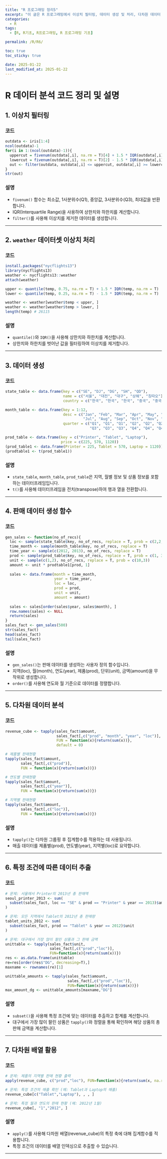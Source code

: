 ```yaml
---
title: "R 프로그래밍 정리5"
excerpt: "이 글은 R 프로그래밍에서 이상치 필터링, 데이터 생성 및 처리, 다차원 데이터 분석, 그룹별 집계, 그리고 특정 조건에 따른 데이터 추출과 같은 고급 데이터 분석 기법을 다룹니다. iris와 nycflights13 패키지의 weather 데이터를 활용하여 이상치 탐지 및 필터링을 수행하며, 사용자 정의 함수로 생성된 판매 데이터를 기반으로 다양한 집계와 분석을 수행합니다."
categories:
  - R
tags:
  - [R, R기초, R프로그래밍, R 프로그래밍 기초]

permalink: /R/R6/

toc: true
toc_sticky: true

date: 2025-01-22
last_modified_at: 2025-01-22
---
```

# **R 데이터 분석 코드 정리 및 설명**

## **1. 이상치 필터링**

### **코드**
```r
outdata <- iris[1:4]
ncol(outdata)-1
for(i in 1:(ncol(outdata)-1)){
  uppercut = fivenum(outdata[,i], na.rm = T)[4] + 1.5 * IQR(outdata[,i], na.rm = T)
  lowercut = fivenum(outdata[,i], na.rm = T)[2] - 1.5 * IQR(outdata[,i], na.rm = T)
  out <- filter(outdata, outdata[,i] <= uppercut, outdata[,i] >= lowercut)
}
str(out)
```

### **설명**
- `fivenum()` 함수는 최소값, 1사분위수(Q1), 중앙값, 3사분위수(Q3), 최대값을 반환합니다.
- IQR(Interquartile Range)을 사용하여 상한치와 하한치를 계산합니다.
- `filter()`를 사용해 이상치를 제거한 데이터를 생성합니다.

---

## **2. `weather` 데이터셋 이상치 처리**

### **코드**
```r
install.packages("nycflights13")
library(nycflights13)
weather <- nycflights13::weather
attach(weather)

upper <- quantile(temp, 0.75, na.rm = T) + 1.5 * IQR(temp, na.rm = T)
lower <- quantile(temp, 0.25, na.rm = T) - 1.5 * IQR(temp, na.rm = T)

weather <- weather[weather$temp < upper, ]
weather <- weather[weather$temp > lower, ]
length(temp) # 26115
```

### **설명**
- `quantile()`와 `IQR()`을 사용해 상한치와 하한치를 계산합니다.
- 상한치와 하한치를 벗어난 값을 필터링하여 이상치를 제거합니다.

---

## **3. 데이터 생성**

### **코드**
```r
state_table <- data.frame(key = c("SE", "DJ", "DG", "SH", "QD"),
                          name = c("서울", "대전", "대구", "상해", "칭따오"),
                          country = c("한국", "한국", "한국", "중국", "중국"))

month_table <- data.frame(key = 1:12,
                          desc = c("Jan", "Feb", "Mar", "Apr", "May", "Jun",
                                   "Jul", "Aug", "Sep", "Oct", "Nov", "Dec"),
                          quarter = c("Q1", "Q1", "Q1", "Q2", "Q2", "Q2",
                                      "Q3", "Q3", "Q3", "Q4", "Q4", "Q4"))

prod_table <- data.frame(key = c("Printer", "Tablet", "Laptop"),
                         price = c(225, 570, 1120))
(prod_table1 <- data.frame(Printer = 225, Tablet = 570, Laptop = 1120))
(prodtable1 <- t(prod_table1))
```

### **설명**
- `state_table`, `month_table`, `prod_table`은 지역, 월별 정보 및 상품 정보를 포함하는 데이터프레임입니다.
- `t()`를 사용해 데이터프레임을 전치(transpose)하여 행과 열을 전환합니다.

---

## **4. 판매 데이터 생성 함수**

### **코드**
```r
gen_sales <- function(no_of_recs){
  loc <- sample(state_table$key, no_of_recs, replace = T, prob = c(2,2,1,1,1))
  time_month <- sample(month_table$key, no_of_recs, replace = T)
  time_year <- sample(c(2012, 2013), no_of_recs, replace = T)
  prod <- sample(prod_table$key, no_of_recs, replace = T, prob = c(1, 3, 2))
  unit <- sample(c(1,2), no_of_recs, replace = T, prob = c(10,3))
  amount <- unit * prodtable1[prod, 1]
  
  sales <- data.frame(month = time_month,
                      year = time_year,
                      loc = loc,
                      prod = prod,
                      unit = unit,
                      amount = amount)
  
  sales <- sales[order(sales$year, sales$month), ]
  row.names(sales) <- NULL
  return(sales)
}
sales_fact <- gen_sales(500)
str(sales_fact)
head(sales_fact)
tail(sales_fact)
```

### **설명**
- `gen_sales()`는 판매 데이터를 생성하는 사용자 정의 함수입니다.
- 지역(loc), 월(month), 연도(year), 제품(prod), 단위(unit), 금액(amount)을 무작위로 생성합니다.
- `order()`를 사용해 연도와 월 기준으로 데이터를 정렬합니다.

---

## **5. 다차원 데이터 분석**

### **코드**
```r
revenue_cube <- tapply(sales_fact$amount,
                       sales_fact[,c("prod", "month", "year", "loc")],
                       FUN = function(x){return(sum(x))},
                       default = 0)

# 제품별 판매현황
tapply(sales_fact$amount,
       sales_fact[,c("prod")],
       FUN = function(x){return(sum(x))})

# 연도별 판매현황
tapply(sales_fact$amount,
       sales_fact[,c("year")],
       FUN = function(x){return(sum(x))})

# 지역별 판매현황
tapply(sales_fact$amount,
       sales_fact[,c("loc")],
       FUN = function(x){return(sum(x))})
```

### **설명**
- `tapply()`는 다차원 그룹핑 후 집계함수를 적용하는 데 사용됩니다.
- 매출 데이터를 제품별(prod), 연도별(year), 지역별(loc)로 요약합니다.

---

## **6. 특정 조건에 따른 데이터 추출**

### **코드**
```r
# 문제: 서울에서 Printer의 2013년 총 판매액
seoul_printer_2013 <- sum(
  subset(sales_fact, loc == "SE" & prod == "Printer" & year == 2013)$amount
)

# 문제: 모든 지역에서 Tablet의 2012년 총 판매량
tablet_units_2012 <- sum(
  subset(sales_fact, prod == "Tablet" & year == 2012)$unit
)

# 문제: 대구에서 가장 많이 팔린 상품과 그 판매 금액
unittable <- tapply(sales_fact$unit,
                    sales_fact[,c("prod","loc")],
                    FUN=function(x){return(sum(x))})
res <- as.data.frame(unittable)
re=res[order(res$"DG", decreasing=T),]
maxname <- rownames(re)[1]

unittable_amounts <- tapply(sales_fact$amount,
                            sales_fact[,c("prod","loc")],
                            FUN=function(x){return(sum(x))})
max_amount_dg <- unittable_amounts[maxname,"DG"]
```

### **설명**
- `subset()`을 사용해 특정 조건에 맞는 데이터를 추출하고 합계를 계산합니다.
- 대구에서 가장 많이 팔린 상품은 `tapply()`와 정렬을 통해 확인하며 해당 상품의 총 판매 금액을 계산합니다.

---

## **7. 다차원 배열 활용**

### **코드**
```r
# 문제: 제품의 지역별 판매 현황 출력
apply(revenue_cube, c("prod","loc"), FUN=function(x){return(sum(x, na.rm=T))})

# 문제: 특정 조건의 매출 확인 (예: Tablet과 Laptop의 매출)
revenue_cube[c("Tablet","Laptop"), , , ]

# 문제: 특정 월과 연도의 판매 현황 (예: 2012년 1월)
revenue_cube[, "1","2012", ]
```

### **설명**
- `apply()`를 사용해 다차원 배열(revenue_cube)의 특정 축에 대해 집계함수를 적용합니다.
- 특정 조건의 데이터를 배열 인덱싱으로 추출할 수 있습니다.

--- 